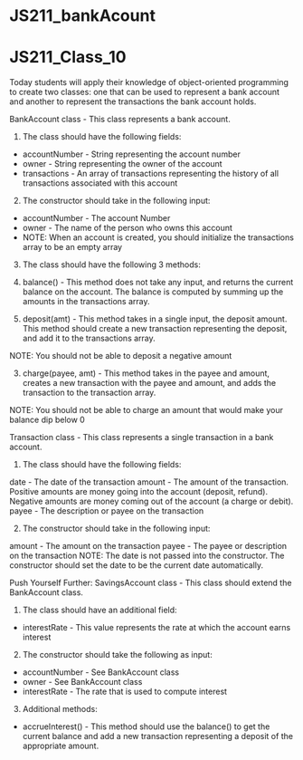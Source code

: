 # JS211_bankAcount

# JS211_Class_10

Today students will apply their knowledge of object-oriented programming to create two classes: one that can be used to represent a bank account and another to represent the transactions the bank account holds.

BankAccount class - This class represents a bank account.

1. The class should have the following fields:

- accountNumber - String representing the account number
- owner - String representing the owner of the account
- transactions - An array of transactions representing the history of all transactions associated with this account

2. The constructor should take in the following input:

- accountNumber - The account Number
- owner - The name of the person who owns this account
- NOTE: When an account is created, you should initialize the transactions array to be an empty array

3. The class should have the following 3 methods:

1. balance() - This method does not take any input, and returns the current balance on the account. The balance is computed by summing up the amounts in the transactions array.

1. deposit(amt) - This method takes in a single input, the deposit amount. This method should create a new transaction representing the deposit, and add it to the transactions array.

NOTE: You should not be able to deposit a negative amount

3. charge(payee, amt) - This method takes in the payee and amount, creates a new transaction with the payee and amount, and adds the transaction to the transaction array.

NOTE: You should not be able to charge an amount that would make your balance dip below 0

Transaction class - This class represents a single transaction in a bank account.

1. The class should have the following fields:

date - The date of the transaction
amount - The amount of the transaction. Positive amounts are money going into the account (deposit, refund). Negative amounts are money coming out of the account (a charge or debit).
payee - The description or payee on the transaction

2. The constructor should take in the following input:

amount - The amount on the transaction
payee - The payee or description on the transaction
NOTE: The date is not passed into the constructor. The constructor should set the date to be the current date automatically.

Push Yourself Further:
SavingsAccount class - This class should extend the BankAccount class.

1. The class should have an additional field:

- interestRate - This value represents the rate at which the account earns interest

2. The constructor should take the following as input:

- accountNumber - See BankAccount class
- owner - See BankAccount class
- interestRate - The rate that is used to compute interest

3. Additional methods:

- accrueInterest() - This method should use the balance() to get the current balance and add a new transaction representing a deposit of the appropriate amount.
